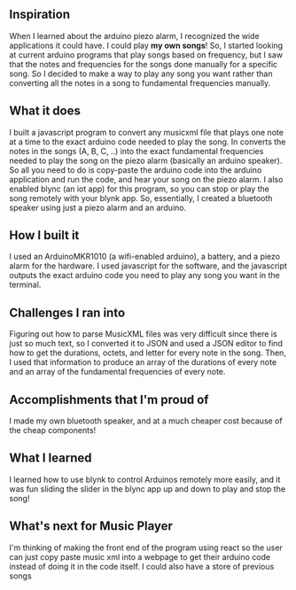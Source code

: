 ## Inspiration

When I learned about the arduino piezo alarm, I recognized the wide applications it could have. I could play **my own songs**! So, I started looking at current arduino programs that play songs based on frequency, but I saw that the notes and frequencies for the songs done manually for a specific song. So I decided to make a way to play any song you want rather than converting all the notes in a song to fundamental frequencies manually.

## What it does

I built a javascript program to convert any musicxml file that plays one note at a time to the exact arduino code needed to play the song. In converts the notes in the songs (A, B, C, ..) into the exact fundamental frequencies needed to play the song on the piezo alarm (basically an arduino speaker). So all you need to do is copy-paste the arduino code into the arduino application and run the code, and hear your song on the piezo alarm. I also enabled blync (an iot app) for this program, so you can stop or play the song remotely with your blynk app. So, essentially, I created a bluetooth speaker using just a piezo alarm and an arduino.

## How I built it

I used an ArduinoMKR1010 (a wifi-enabled arduino), a battery, and a piezo alarm for the hardware. I used javascript for the software, and the javascript outputs the exact arduino code you need to play any song you want in the terminal.

## Challenges I ran into

Figuring out how to parse MusicXML files was very difficult since there is just so much text, so I converted it to JSON and used a JSON editor to find how to get the durations, octets, and letter for every note in the song. Then, I used that information to produce an array of the durations of every note and an array of the fundamental frequencies of every note.

## Accomplishments that I'm proud of

I made my own bluetooth speaker, and at a much cheaper cost because of the cheap components!

## What I learned

I learned how to use blynk to control Arduinos remotely more easily, and it was fun sliding the slider in the blync app up and down to play and stop the song!

## What's next for Music Player

I'm thinking of making the front end of the program using react so the user can just copy paste music xml into a webpage to get their arduino code instead of doing it in the code itself. I could also have a store of previous songs
